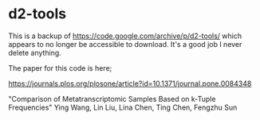 # d2-tools
This is a backup of https://code.google.com/archive/p/d2-tools/ which appears to no longer be accessible to download. It's a good job I never delete anything.

The paper for this code is here;

https://journals.plos.org/plosone/article?id=10.1371/journal.pone.0084348

"Comparison of Metatranscriptomic Samples Based on k-Tuple Frequencies" Ying Wang, Lin Liu, Lina Chen, Ting Chen, Fengzhu Sun
